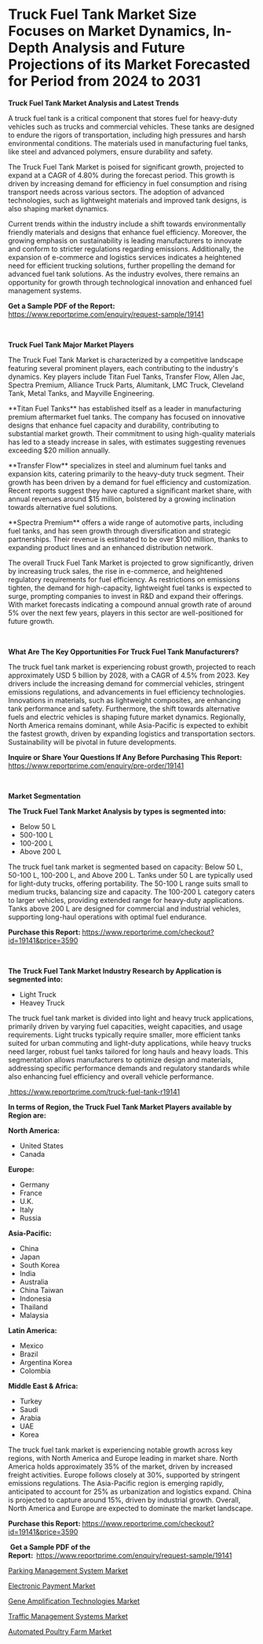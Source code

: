 <p><h1>Truck Fuel Tank Market Size Focuses on Market Dynamics, In-Depth Analysis and Future Projections of its Market Forecasted for Period from 2024 to 2031</h1></p><p><strong>Truck Fuel Tank Market Analysis and Latest Trends</strong></p>
<p><p>A truck fuel tank is a critical component that stores fuel for heavy-duty vehicles such as trucks and commercial vehicles. These tanks are designed to endure the rigors of transportation, including high pressures and harsh environmental conditions. The materials used in manufacturing fuel tanks, like steel and advanced polymers, ensure durability and safety.</p><p>The Truck Fuel Tank Market is poised for significant growth, projected to expand at a CAGR of 4.80% during the forecast period. This growth is driven by increasing demand for efficiency in fuel consumption and rising transport needs across various sectors. The adoption of advanced technologies, such as lightweight materials and improved tank designs, is also shaping market dynamics.</p><p>Current trends within the industry include a shift towards environmentally friendly materials and designs that enhance fuel efficiency. Moreover, the growing emphasis on sustainability is leading manufacturers to innovate and conform to stricter regulations regarding emissions. Additionally, the expansion of e-commerce and logistics services indicates a heightened need for efficient trucking solutions, further propelling the demand for advanced fuel tank solutions. As the industry evolves, there remains an opportunity for growth through technological innovation and enhanced fuel management systems.</p></p>
<p><strong>Get a Sample PDF of the Report:&nbsp;</strong> <a href="https://www.reportprime.com/enquiry/request-sample/19141?utm_campaign=1140&utm_medium=2&utm_source=Github&utm_content=ia&utm_term=22112024&utm_id=truck-fuel-tank">https://www.reportprime.com/enquiry/request-sample/19141</a></p>
<p>&nbsp;</p>
<p><strong>Truck Fuel Tank Major Market Players</strong></p>
<p><p>The Truck Fuel Tank Market is characterized by a competitive landscape featuring several prominent players, each contributing to the industry's dynamics. Key players include Titan Fuel Tanks, Transfer Flow, Allen Jac, Spectra Premium, Alliance Truck Parts, Alumitank, LMC Truck, Cleveland Tank, Metal Tanks, and Mayville Engineering.</p><p>**Titan Fuel Tanks** has established itself as a leader in manufacturing premium aftermarket fuel tanks. The company has focused on innovative designs that enhance fuel capacity and durability, contributing to substantial market growth. Their commitment to using high-quality materials has led to a steady increase in sales, with estimates suggesting revenues exceeding $20 million annually.</p><p>**Transfer Flow** specializes in steel and aluminum fuel tanks and expansion kits, catering primarily to the heavy-duty truck segment. Their growth has been driven by a demand for fuel efficiency and customization. Recent reports suggest they have captured a significant market share, with annual revenues around $15 million, bolstered by a growing inclination towards alternative fuel solutions.</p><p>**Spectra Premium** offers a wide range of automotive parts, including fuel tanks, and has seen growth through diversification and strategic partnerships. Their revenue is estimated to be over $100 million, thanks to expanding product lines and an enhanced distribution network.</p><p>The overall Truck Fuel Tank Market is projected to grow significantly, driven by increasing truck sales, the rise in e-commerce, and heightened regulatory requirements for fuel efficiency. As restrictions on emissions tighten, the demand for high-capacity, lightweight fuel tanks is expected to surge, prompting companies to invest in R&D and expand their offerings. With market forecasts indicating a compound annual growth rate of around 5% over the next few years, players in this sector are well-positioned for future growth.</p></p>
<p>&nbsp;</p>
<p><strong>What Are The Key Opportunities For Truck Fuel Tank Manufacturers?</strong></p>
<p><p>The truck fuel tank market is experiencing robust growth, projected to reach approximately USD 5 billion by 2028, with a CAGR of 4.5% from 2023. Key drivers include the increasing demand for commercial vehicles, stringent emissions regulations, and advancements in fuel efficiency technologies. Innovations in materials, such as lightweight composites, are enhancing tank performance and safety. Furthermore, the shift towards alternative fuels and electric vehicles is shaping future market dynamics. Regionally, North America remains dominant, while Asia-Pacific is expected to exhibit the fastest growth, driven by expanding logistics and transportation sectors. Sustainability will be pivotal in future developments.</p></p>
<p><strong>Inquire or Share Your Questions If Any Before Purchasing This Report:</strong> <a href="https://www.reportprime.com/enquiry/pre-order/19141?utm_campaign=1140&utm_medium=2&utm_source=Github&utm_content=ia&utm_term=22112024&utm_id=truck-fuel-tank">https://www.reportprime.com/enquiry/pre-order/19141</a></p>
<p>&nbsp;</p>
<p><strong>Market Segmentation</strong></p>
<p><strong>The Truck Fuel Tank Market Analysis by types is segmented into:</strong></p>
<p><ul><li>Below 50 L</li><li>500-100 L</li><li>100-200 L</li><li>Above 200 L</li></ul></p>
<p><p>The truck fuel tank market is segmented based on capacity: Below 50 L, 50-100 L, 100-200 L, and Above 200 L. Tanks under 50 L are typically used for light-duty trucks, offering portability. The 50-100 L range suits small to medium trucks, balancing size and capacity. The 100-200 L category caters to larger vehicles, providing extended range for heavy-duty applications. Tanks above 200 L are designed for commercial and industrial vehicles, supporting long-haul operations with optimal fuel endurance.</p></p>
<p><strong>Purchase this Report:&nbsp;</strong><a href="https://www.reportprime.com/checkout?id=19141&price=3590&utm_campaign=1140&utm_medium=2&utm_source=Github&utm_content=ia&utm_term=22112024&utm_id=truck-fuel-tank">https://www.reportprime.com/checkout?id=19141&price=3590</a></p>
<p>&nbsp;</p>
<p><strong>The Truck Fuel Tank Market Industry Research by Application is segmented into:</strong></p>
<p><ul><li>Light Truck</li><li>Heavey Truck</li></ul></p>
<p><p>The truck fuel tank market is divided into light and heavy truck applications, primarily driven by varying fuel capacities, weight capacities, and usage requirements. Light trucks typically require smaller, more efficient tanks suited for urban commuting and light-duty applications, while heavy trucks need larger, robust fuel tanks tailored for long hauls and heavy loads. This segmentation allows manufacturers to optimize design and materials, addressing specific performance demands and regulatory standards while also enhancing fuel efficiency and overall vehicle performance.</p></p>
<p><a href="https://www.reportprime.com/truck-fuel-tank-r19141?utm_campaign=1140&utm_medium=2&utm_source=Github&utm_content=ia&utm_term=22112024&utm_id=truck-fuel-tank">&nbsp;https://www.reportprime.com/truck-fuel-tank-r19141</a></p>
<p><strong>In terms of Region, the Truck Fuel Tank Market Players available by Region are:</strong></p>
<p>
    <p> <strong> North America: </strong>
        <ul>
            <li>United States</li>
            <li>Canada</li>
        </ul>
        </p> 
    <p> <strong> Europe: </strong>
        <ul>
            <li>Germany</li>
            <li>France</li>
            <li>U.K.</li>
            <li>Italy</li>
            <li>Russia</li>
        </ul>
        </p> 
    <p> <strong> Asia-Pacific: </strong>
        <ul>
            <li>China</li>
            <li>Japan</li>
            <li>South Korea</li>
            <li>India</li>
            <li>Australia</li>
            <li>China Taiwan</li>
            <li>Indonesia</li>
            <li>Thailand</li>
            <li>Malaysia</li>
        </ul>
        </p> 
    <p> <strong> Latin America: </strong>
        <ul>
            <li>Mexico</li>
            <li>Brazil</li>
            <li>Argentina Korea</li>
            <li>Colombia</li>
        </ul>
        </p> 
    <p> <strong> Middle East & Africa: </strong>
        <ul>
            <li>Turkey</li>
            <li>Saudi</li>
            <li>Arabia</li>
            <li>UAE</li>
            <li>Korea</li>
        </ul>
    </p>
    </p>
<p><p>The truck fuel tank market is experiencing notable growth across key regions, with North America and Europe leading in market share. North America holds approximately 35% of the market, driven by increased freight activities. Europe follows closely at 30%, supported by stringent emissions regulations. The Asia-Pacific region is emerging rapidly, anticipated to account for 25% as urbanization and logistics expand. China is projected to capture around 15%, driven by industrial growth. Overall, North America and Europe are expected to dominate the market landscape.</p></p>
<p><strong>Purchase this Report: </strong><a href="https://www.reportprime.com/checkout?id=19141&price=3590&utm_campaign=1140&utm_medium=2&utm_source=Github&utm_content=ia&utm_term=22112024&utm_id=truck-fuel-tank">https://www.reportprime.com/checkout?id=19141&price=3590</a></p>
<p>&nbsp;<strong>Get a Sample PDF of the Report:&nbsp;&nbsp;</strong><a href="https://www.reportprime.com/enquiry/request-sample/19141?utm_campaign=1140&utm_medium=2&utm_source=Github&utm_content=ia&utm_term=22112024&utm_id=truck-fuel-tank">https://www.reportprime.com/enquiry/request-sample/19141</a></p>
<p><strong></strong></p>
<p><p><a href="https://issuu.com/reportprime-2/docs/parking-management-system-market-si_cfb313859bac7e?utm_campaign=1140&utm_medium=2&utm_source=Github&utm_content=ia&utm_term=22112024&utm_id=truck-fuel-tank">Parking Management System Market</a></p><p><a href="https://www.linkedin.com/pulse/electronic-payment-market-study-strategies-leading-players-growth-zmnff?utm_campaign=1140&utm_medium=2&utm_source=Github&utm_content=ia&utm_term=22112024&utm_id=truck-fuel-tank">Electronic Payment Market</a></p><p><a href="https://www.linkedin.com/pulse/market-trends-report-analyzing-gene-amplification-technologies-5kfdf?utm_campaign=1140&utm_medium=2&utm_source=Github&utm_content=ia&utm_term=22112024&utm_id=truck-fuel-tank">Gene Amplification Technologies Market</a></p><p><a href="https://issuu.com/reportprime-2/docs/traffic-management-systems-market-s_734e693f6041c5?utm_campaign=1140&utm_medium=2&utm_source=Github&utm_content=ia&utm_term=22112024&utm_id=truck-fuel-tank">Traffic Management Systems Market</a></p><p><a href="https://www.linkedin.com/pulse/driving-forces-behind-automated-poultry-farm-market-expansion-plvlf?utm_campaign=1140&utm_medium=2&utm_source=Github&utm_content=ia&utm_term=22112024&utm_id=truck-fuel-tank">Automated Poultry Farm Market</a></p></p>